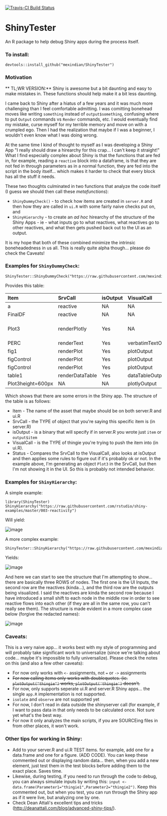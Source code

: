 [![Travis-CI Build Status](https://travis-ci.org/mexindian/ShinyTester.svg?branch=master)](https://travis-ci.org/mexindian/ShinyTester)

# ShinyTester
An R package to help debug Shiny apps during the process itself.

### To install:
`devtools::install_github("mexindian/ShinyTester")`

### Motivation

** TL;WR VERSION:** Shiny is awesome but a bit daunting and easy to make mistakes in. These functions should help make it a bit less daunting.


I came back to Shiny after a hiatus of a few years and it was much more challenging than I feel comfortable admitting. I was comitting bonehead moves like writing `something` instead of `output$something`, confusing where to put `Output` commands vs `Render` commands, etc. I would eventually find my mistake, curse myself for my terrible memory and move on with a crumpled ego. Then I had the realization that maybe if I was a beginner, I wouldn't even know what I was doing wrong.

At the same time I kind of thought to myself as I was developing a Shiny App "I really should draw a hirearchy for this crap... I can't keep it straight!" What I find especially complex about Shiny is that the functions that are fed in, for example, reading a `reactive` block into a dataframe, is that they are not fed in through parameters as in a normal function, they are fed into the script in the body itself... which makes it harder to check that every block has all the stuff it needs. 

These two thoughts culminated in two functions that analyze the code itself (I guess we should then call these _metafunctions_):
 - `ShinyDummyCheck()` - to check how items are created in `server.R` and then how they are called in `ui.R` with some fairly naive checks put on, and 
 - `ShinyHierarchy` - to create an _ad hoc_ hirearchy of the structure of the Shiny Apps - ie - what inputs go to what reactives, what reactives go to other reactives, and what then gets pushed back out to the UI as an output. 
 
It is my hope that both of these combined minimize the intrinsic boneheadedness in us all. This is really quite alpha though... please do check the Caveats!

### Examples for `ShinyDummyCheck`:

```
ShinyTester::ShinyDummyCheck("https://raw.githubusercontent.com/mexindian/ShinyServer/master/LineSelector")
```

Provides this table:

|Item              |SrvCall         |isOutput |VisualCall         |Status          |
|:-----------------|:---------------|:--------|:------------------|:---------------|
|a                 |reactive        |NA       |NA                 |OK              |
|FinalDF           |reactive        |NA       |NA                 |OK              |
|Plot3             |renderPlotly    |Yes      |NA                 |Need call in UI |
|PERC              |renderText      |Yes      |verbatimTextOutput |OK              |
|fig1              |renderPlot      |Yes      |plotOutput         |OK              |
|figControl        |renderPlot      |Yes      |plotOutput         |OK              |
|figControl        |renderPlot      |Yes      |plotOutput         |OK              |
|table1            |renderDataTable |Yes      |dataTableOutput    |OK              |
|Plot3height=600px |NA              |NA       |plotlyOutput       |NA              |

Which shows that there are some errors in the Shiny app. The structure of the table is as follows:
- Item - The name of the asset that maybe should be on both server.R and ui.R
- SrvCall - the TYPE of object that you're saying this specific item is (in server.R)
- isOutput  - is a binary that will specify if in server.R you wrote just `item` or `output$item`
- VisualCall - is the TYPE of thingie you're trying to push the item into (in ui.R). 
- Status - Compares the SrvCall to the VisualCall, also looks at isOutput and then applies some rules to figure out if it's probably ok or not. In the example above, I'm generating an object `Plot3` in the SrvCall, but then I'm not showing it in the UI. So this is probably not intended behavior. 

### Examples for `ShinyHierarchy`:

A simple example:
```
library(ShinyTester)
ShinyHierarchy("https://raw.githubusercontent.com/rstudio/shiny-examples/master/003-reactivity")
```
Will yield:

![image](https://cloud.githubusercontent.com/assets/8094091/21746544/7830f6b2-d50e-11e6-8583-c90670786adc.png)

A more complex example:
```
ShinyTester::ShinyHierarchy("https://raw.githubusercontent.com/mexindian/ShinyServer/master/LineSelector")
```
Yields: 

![image](https://cloud.githubusercontent.com/assets/8094091/21746698/169dcdc0-d514-11e6-88ed-357d37293b65.png)

And here we can start to see the structure that I'm attempting to show... there are basically three ROWS of nodes. The first one is the UI Inputs, the second row are the reactives (kinda...), and the third row are the outputs being visualized. I said the reactives are kinda the second row because I have introduced a small shift to each node in the middle row in order to see reactive flows into each other (if they are all in the same row, you can't really see them). The structure is made evident in a more complex case below (forgive the redacted names):

![image](https://cloud.githubusercontent.com/assets/8094091/21746742/67a21a86-d515-11e6-96d4-5456b54a7747.png)


### Caveats:
This is a very naive app... it works best with my style of programming and will probably take significant work to universalize (since we're talking about code... maybe it's impossible to fully universalize). Please check the notes on this (and also a few other caveats):
 - For now only works with `<-` assignments, not `=` or `->` assignments
 - ~~For now calling items only works with doublequotes. (ie. `plotOutput("thingie")` works, `plotOutput('thingie')` doesn't.~~
 - For now, only supports seperate ui.R and server.R Shiny apps... the single `app.R` implementation is not supported.
 - `isolate` and `observe` are not supported yet
 - For now, I don't read in data outside the shinyserver call (for example, if I want to pass data in that only needs to be calculated once. Not sure yet what's the best way.
 - For now it only analyzes the main scripts, if you are SOURCEing files in from other places, it won't work.
 
 ### Other tips for working in Shiny:
 - Add to your server.R and ui.R TEST items. for example, add one for a data.frame and one for a figure. (ADD CODE). You can keep these commented out or displaying random data... then, when you add a new element, just test them in the test blocks before adding them to the exact place. Saves time.
 - Likewise, during testing, if you need to run through the code to debug, you can always simulate inputs by writing this: `input <- data.frame(Parameter1="thingie1",Parameter2="thingie2")`. Keep this commented out, but when you test, you can run through the Shiny app as if it were live, but analyzing one by one.
 - Check Dean Attali's excellent tips and tricks (http://deanattali.com/blog/advanced-shiny-tips/).
